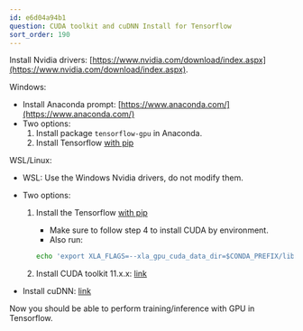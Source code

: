 ```yaml
---
id: e6d04a94b1
question: CUDA toolkit and cuDNN Install for Tensorflow
sort_order: 190
---
```


Install Nvidia drivers: [https://www.nvidia.com/download/index.aspx](https://www.nvidia.com/download/index.aspx).

Windows:

- Install Anaconda prompt: [https://www.anaconda.com/](https://www.anaconda.com/)
- Two options:
  1. Install package `tensorflow-gpu` in Anaconda.
  2. Install Tensorflow [with pip](https://www.tensorflow.org/install/pip#windows-native)

WSL/Linux:

- WSL: Use the Windows Nvidia drivers, do not modify them.
- Two options:
  1. Install the Tensorflow [with pip](https://www.tensorflow.org/install/pip#linux_1)
     - Make sure to follow step 4 to install CUDA by environment.
     - Also run:

     ```bash
     echo 'export XLA_FLAGS=--xla_gpu_cuda_data_dir=$CONDA_PREFIX/lib/' > $CONDA_PREFIX/etc/conda/activate.d/env_vars.sh
     ```
  2. Install CUDA toolkit 11.x.x: [link](https://developer.nvidia.com/cuda-toolkit-archive)
  
- Install cuDNN: [link](https://developer.nvidia.com/rdp/cudnn-download)

Now you should be able to perform training/inference with GPU in Tensorflow.
